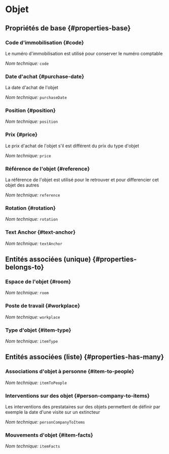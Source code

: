 # Objet
<!--- THIS FILE IS GENERATED PLEASE DO NOT EDIT IT DIRECTLY --->



<OH code="item"/>


## Propriétés de base {#properties-base}

### Code d'immobilisation {#code}

Le numéro d'immobilisation est utilisé pour conserver le numéro comptable

*Nom technique:* ```code```
<PH code="item:code"/>

### Date d'achat {#purchase-date}

La date d'achat de l'objet

*Nom technique:* ```purchaseDate```
<PH code="item:purchaseDate"/>

### Position {#position}



*Nom technique:* ```position```
<PH code="item:position"/>

### Prix {#price}

Le prix d'achat de l'objet s'il est différent du prix du type d'objet

*Nom technique:* ```price```
<PH code="item:price"/>

### Référence de l'objet {#reference}

La référence de l'objet est utilisé pour le retrouver et pour differencier cet objet des autres

*Nom technique:* ```reference```
<PH code="item:reference"/>

### Rotation {#rotation}



*Nom technique:* ```rotation```
<PH code="item:rotation"/>

### Text Anchor {#text-anchor}



*Nom technique:* ```textAnchor```
<PH code="item:textAnchor"/>


## Entités associées (unique) {#properties-belongs-to}

### Espace de l'objet {#room}



*Nom technique:* ```room```
<PH code="item:room"/>

### Poste de travail {#workplace}



*Nom technique:* ```workplace```
<PH code="item:workplace"/>

### Type d'objet {#item-type}



*Nom technique:* ```itemType```
<PH code="item:itemType"/>


## Entités associées (liste) {#properties-has-many}

### Associations d'objet à personne {#item-to-people}



*Nom technique:* ```itemToPeople```
<PH code="item:itemToPeople"/>

### Interventions sur des objet {#person-company-to-items}

Les interventions des prestataires sur des objets permettent de définir par exemple la date d'une visite sur un extincteur

*Nom technique:* ```personCompanyToItems```
<PH code="item:personCompanyToItems"/>

### Mouvements d'objet {#item-facts}



*Nom technique:* ```itemFacts```
<PH code="item:itemFacts"/>




